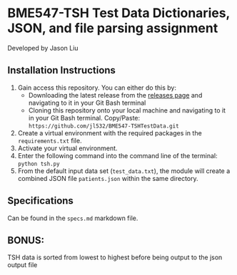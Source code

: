 # BME547-TSH Test Data Dictionaries, JSON, and file parsing assignment
Developed by Jason Liu

## Installation Instructions
1. Gain access this repository. You can either do this by:
   * Downloading the latest release from the [releases page](https://github.com/jl532/BME547-TSHTestData/releases) and navigating to it in your Git Bash terminal
   * Cloning this repository onto your local machine and navigating to it in your Git Bash terminal.
     Copy/Paste: `https://github.com/jl532/BME547-TSHTestData.git`
1. Create a virtual environment with the required packages in the `requirements.txt` file.
1. Activate your virtual environment.
1. Enter the following command into the command line of the terminal: `python tsh.py`
1. From the default input data set (`test_data.txt`), the module will create a combined JSON file `patients.json` within the same directory.

## Specifications
Can be found in the `specs.md` markdown file. 

## BONUS:
TSH data is sorted from lowest to highest before being output to the json output file